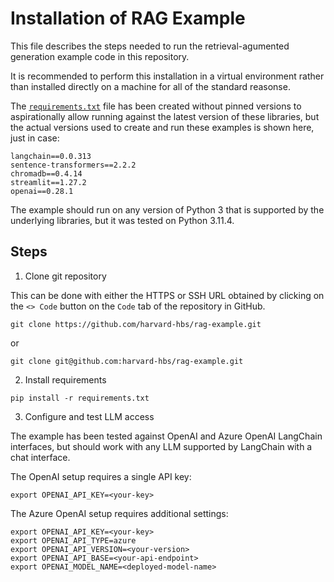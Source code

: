 # Installation of RAG Example

This file describes the steps needed to run the retrieval-agumented
generation example code in this repository.

It is recommended to perform this installation in a virtual
environment rather than installed directly on a machine for all of the
standard reasonse.

The [`requirements.txt`](requirements.txt) file has been created without
pinned versions to aspirationally allow running against the latest
version of these libraries, but the actual versions used to create
and run these examples is shown here, just in case:

```
langchain==0.0.313
sentence-transformers==2.2.2
chromadb==0.4.14
streamlit==1.27.2
openai==0.28.1
```

The example should run on any version of Python 3 that is supported by
the underlying libraries, but it was tested on Python 3.11.4.

## Steps

1. Clone git repository

This can be done with either the HTTPS or SSH URL obtained by clicking
on the `<> Code` button on the `Code` tab of the repository in GitHub.

```
git clone https://github.com/harvard-hbs/rag-example.git
```

or

```
git clone git@github.com:harvard-hbs/rag-example.git
```

2. Install requirements

```
pip install -r requirements.txt
```

3. Configure and test LLM access

The example has been tested against OpenAI and Azure OpenAI LangChain
interfaces, but should work with any LLM supported by LangChain with a
chat interface.

The OpenAI setup requires a single API key:

```
export OPENAI_API_KEY=<your-key>
```

The Azure OpenAI setup requires additional settings:

```
export OPENAI_API_KEY=<your-key>
export OPENAI_API_TYPE=azure
export OPENAI_API_VERSION=<your-version>
export OPENAI_API_BASE=<your-api-endpoint>
export OPENAI_MODEL_NAME=<deployed-model-name>
```

